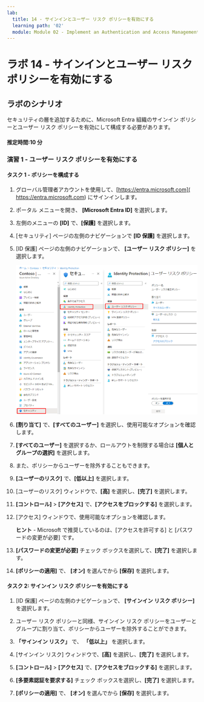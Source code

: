 ```yaml
---
lab:
  title: 14 - サインインとユーザー リスク ポリシーを有効にする
  learning path: '02'
  module: Module 02 - Implement an Authentication and Access Management Solution
---
```


# ラボ 14 - サインインとユーザー リスク ポリシーを有効にする

## ラボのシナリオ

セキュリティの層を追加するために、Microsoft Entra 組織のサインイン ポリシーとユーザー リスク ポリシーを有効にして構成する必要があります。

#### 推定時間:10 分


### 演習 1 - ユーザー リスク ポリシーを有効にする

#### タスク 1 - ポリシーを構成する

1. グローバル管理者アカウントを使用して、[https://entra.microsoft.com]( https://entra.microsoft.com) にサインインします。

2. ポータル メニューを開き、 **[Microsoft Entra ID]** を選択します。

3. 左側のメニューの **[ID]** で、**[保護]** を選択します。

4. [セキュリティ] ページの左側のナビゲーションで **[ID 保護]** を選択します。

5. [ID 保護] ページの左側のナビゲーションで、 **[ユーザー リスク ポリシー]** を選択します。

    ![[ユーザー リスク ポリシー] ページと強調表示された参照パスを表示する画面イメージ](./media/lp2-mod4-browse-to-identity-protection.png)

6. **[割り当て]** で、**[すべてのユーザー]** を選択し、使用可能なオプションを確認します。

7. **[すべてのユーザー]** を選択するか、ロールアウトを制限する場合は **[個人と グループの選択]** を選択します。

8. また、ポリシーからユーザーを除外することもできます。

9. **[ユーザーのリスク]** で、**[低以上]** を選択します。

10. [ユーザーのリスク] ウィンドウで、**[高]** を選択し、**[完了]** を選択します。

11. **[コントロール]** > **[アクセス]** で、**[アクセスをブロックする]** を選択します。

12. [アクセス] ウィンドウで、使用可能なオプションを確認します。

    **ヒント** - Microsoft で推奨しているのは、[アクセスを許可する] と [パスワードの変更が必要] です。

13. **[パスワードの変更が必要]** チェック ボックスを選択して、**[完了]** を選択します。

14. **[ポリシーの適用]** で、 **[オン]** を選んでから **[保存]** を選択します。

#### タスク 2: サインイン リスク ポリシーを有効にする

1. [ID 保護] ページの左側のナビゲーションで、 **[サインイン リスク ポリシー]** を選択します。

2. ユーザー リスク ポリシーと同様、サインイン リスク ポリシーをユーザーとグループに割り当て、ポリシーからユーザーを除外することができます。

3. **「サインイン リスク」** で、 **「低以上」** を選択します。

4. [サインイン リスク] ウィンドウで、**[高]** を選択し、**[完了]** を選択します。

5. **[コントロール]** > **[アクセス]** で、**[アクセスをブロックする]** を選択します。

6. **[多要素認証を要求する]** チェック ボックスを選択し、**[完了]** を選択します。

7. **[ポリシーの適用]** で、 **[オン]** を選んでから **[保存]** を選択します。
